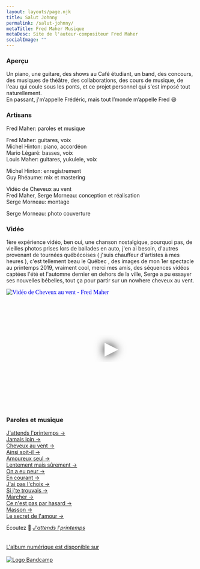 ```yaml
---
layout: layouts/page.njk
title: Salut Johnny
permalink: /salut-johnny/
metaTitle: Fred Maher Musique
metaDesc: Site de l'auteur-compositeur Fred Maher
socialImage: ""
---
```

<!--<ul class="[ nav__list ] [ box-flex align-center pad-left-400 ] [ p-category ]"><li class="nav__item"><a href="#apercu">Aperçu</a></li>
<li class="nav__item"><a href="#artisans">Artisans</a></li>
<li class="nav__item"><a href="#videos">Vidéo</a></li>
<li class="nav__item"><a href="#textes">Paroles et musique</a></li>
</ul>-->

### Aperçu

Un piano, une guitare,  des shows au Café étudiant, un band, des concours, des musiques de théâtre, des collaborations, des cours de musique, de l'eau qui coule sous les ponts, et ce projet personnel qui s'est imposé tout naturellement.\
En passant, j'm’appelle Frédéric, mais tout l’monde m’appelle Fred 😃

### Artisans

Fred Maher: paroles et musique

Fred Maher: guitares, voix\
Michel Hinton: piano, accordéon\
Mario Légaré: basses, voix\
Louis Maher: guitares, yukulele, voix  

Michel Hinton: enregistrement\
Guy Rhéaume: mix et mastering

Vidéo de Cheveux au vent\
Fred Maher, Serge Morneau: conception et réalisation\
Serge Morneau: montage

Serge Morneau: photo couverture

### Vidéo

1ère expérience vidéo, ben oui, une chanson nostalgique, pourquoi pas, de vieilles photos prises lors de ballades en auto, j'en ai besoin, d'autres provenant de tournées québécoises ( j'suis chauffeur d'artistes à mes heures ), c'est tellement beau le Québec , des images de mon 1er spectacle au printemps 2019, vraiment cool, merci mes amis, des séquences vidéos captées l'été et l'automne dernier en dehors de la ville, Serge a pu essayer ses nouvelles bébelles, tout ça pour partir sur un nowhere cheveux au vent.

<iframe
  width="560"
  height="315"
  src="https://www.youtube.com/embed/iPxpSqu8BhU"
  srcdoc="<style>*{padding:0;margin:0;overflow:hidden}html,body{height:100%}img,span{position:absolute;width:100%;top:0;bottom:0;margin:auto}span{height:1.5em;text-align:center;font:48px/1.5 sans-serif;color:white;text-shadow:0 0 0.5em black}</style><a href=https://www.youtube.com/embed/iPxpSqu8BhU?autoplay=1><img src=https://i.ytimg.com/vi/iPxpSqu8BhU/maxresdefault.jpg alt='Vidéo de Cheveux au vent - Fred Maher'><span>▶</span></a>"
  frameborder="0"
  allow="accelerometer; autoplay; encrypted-media; gyroscope; picture-in-picture"
  allowfullscreen
  title="Vidéo de Cheveux au vent - Fred Maher"
></iframe>

### Paroles et musique

[J'attends l'printemps →](/paroles-et-musique/j-attends-l-printemps/)\
[Jamais loin →](/paroles-et-musique/jamais-loin/)\
[Cheveux au vent →](/paroles-et-musique/cheveux-au-vent/)\
[Ainsi soit-il →](/paroles-et-musique/ainsi-soit-il/)\
[Amoureux seul →](/paroles-et-musique/amoureux-seul/)\
[Lentement mais sûrement →](/paroles-et-musique/lentement-mais-surement/)\
[On a eu peur →](/paroles-et-musique/on-a-eu-peur/)\
[En courant →](/paroles-et-musique/en-courant/)\
[J'ai pas l'choix →](/paroles-et-musique/j-ai-pas-l-choix/)\
[Si j'te trouvais →](/paroles-et-musique/si-j-te-trouvais/)\
[Marcher →](/paroles-et-musique/marcher/)\
[Ce n'est pas par hasard →](/paroles-et-musique/ce-n-est-pas-par-hasard/)\
[Masson →](/paroles-et-musique/masson/)\
[Le secret de l'amour →](/paroles-et-musique/le-secret-de-l-amour/)

Écoutez 🌱 *[J'attends l'printemps](/)*
<br>
<br> 
<a class="bandcamp" href="https://fredmahermusique.bandcamp.com">
          <br>L'album numérique est disponible sur<br><br><img src="/images/bandcamp.svg" alt="Logo Bandcamp"></a>
